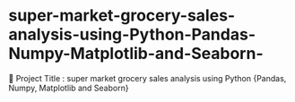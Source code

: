 # super-market-grocery-sales-analysis-using-Python-Pandas-Numpy-Matplotlib-and-Seaborn-
🧩 Project Title : super market grocery sales analysis using Python {Pandas, Numpy, Matplotlib and Seaborn} 

